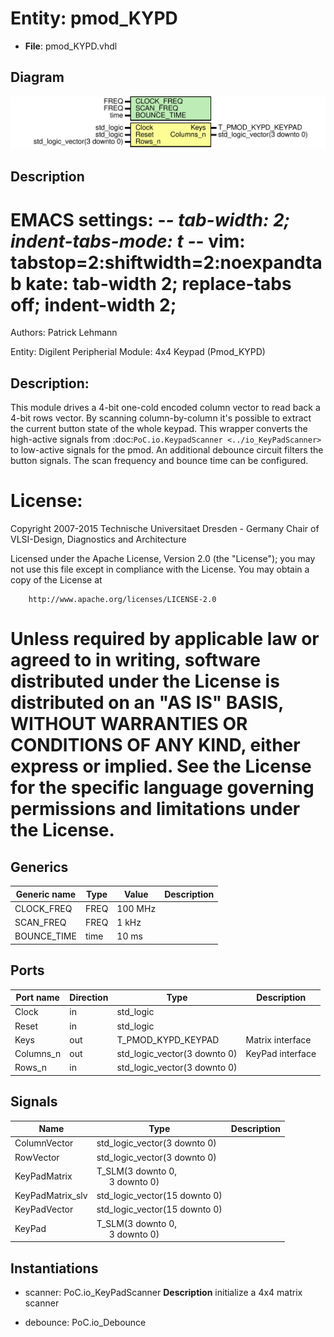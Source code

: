 # Entity: pmod_KYPD

- **File**: pmod_KYPD.vhdl
## Diagram

![Diagram](pmod_KYPD.svg "Diagram")
## Description

 EMACS settings: -*-  tab-width: 2; indent-tabs-mode: t -*-
 vim: tabstop=2:shiftwidth=2:noexpandtab
 kate: tab-width 2; replace-tabs off; indent-width 2;
 =============================================================================
 Authors:				 	Patrick Lehmann

 Entity:				 	Digilent Peripherial Module: 4x4 Keypad (Pmod_KYPD)

 Description:
 -------------------------------------
 This module drives a 4-bit one-cold encoded column vector to read back a
 4-bit rows vector. By scanning column-by-column it's possible to extract
 the current button state of the whole keypad. This wrapper converts the
 high-active signals from :doc:`PoC.io.KeypadScanner <../io_KeyPadScanner>`
 to low-active signals for the pmod. An additional debounce circuit filters
 the button signals. The scan frequency and bounce time can be configured.

 License:
 =============================================================================
 Copyright 2007-2015 Technische Universitaet Dresden - Germany
										 Chair of VLSI-Design, Diagnostics and Architecture

 Licensed under the Apache License, Version 2.0 (the "License");
 you may not use this file except in compliance with the License.
 You may obtain a copy of the License at

		http://www.apache.org/licenses/LICENSE-2.0

 Unless required by applicable law or agreed to in writing, software
 distributed under the License is distributed on an "AS IS" BASIS,
 WITHOUT WARRANTIES OR CONDITIONS OF ANY KIND, either express or implied.
 See the License for the specific language governing permissions and
 limitations under the License.
 =============================================================================
## Generics

| Generic name | Type | Value   | Description |
| ------------ | ---- | ------- | ----------- |
| CLOCK_FREQ   | FREQ | 100 MHz |             |
| SCAN_FREQ    | FREQ | 1 kHz   |             |
| BOUNCE_TIME  | time | 10 ms   |             |
## Ports

| Port name | Direction | Type                         | Description      |
| --------- | --------- | ---------------------------- | ---------------- |
| Clock     | in        | std_logic                    |                  |
| Reset     | in        | std_logic                    |                  |
| Keys      | out       | T_PMOD_KYPD_KEYPAD           | Matrix interface |
| Columns_n | out       | std_logic_vector(3 downto 0) | KeyPad interface |
| Rows_n    | in        | std_logic_vector(3 downto 0) |                  |
## Signals

| Name             | Type                                                              | Description |
| ---------------- | ----------------------------------------------------------------- | ----------- |
| ColumnVector     | std_logic_vector(3 downto 0)                                      |             |
| RowVector        | std_logic_vector(3 downto 0)                                      |             |
| KeyPadMatrix     | T_SLM(3 downto 0,<br><span style="padding-left:20px"> 3 downto 0) |             |
| KeyPadMatrix_slv | std_logic_vector(15 downto 0)                                     |             |
| KeyPadVector     | std_logic_vector(15 downto 0)                                     |             |
| KeyPad           | T_SLM(3 downto 0,<br><span style="padding-left:20px"> 3 downto 0) |             |
## Instantiations

- scanner: PoC.io_KeyPadScanner
**Description**
 initialize a 4x4 matrix scanner

- debounce: PoC.io_Debounce
